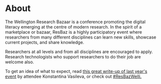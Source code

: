 # About


The Wellington Research Bazaar is a conference promoting the digital literacy emerging at the centre of modern research. In the spirit of a marketplace or bazaar, ResBaz is a highly participatory event where researchers from many different disciplines can learn new skills, showcase current projects, and share knowledge.
<p>
Researchers at all levels and from all disciplines are encouraged to apply. <br>Research technologists who support researchers to do their job are welcome also. 
<p>
	To get an idea of what to expect, read <a href="https://medium.com/the-data-nudge/research-bazaar-wellington-my-takeaways-from-2-great-days-of-data-science-talks-7b2bfede8d77">this great write-up of last year's event</a> by attendee Konstantina Vasileva, or check out <a href="https://twitter.com/hashtag/resbazwelli?f=tweets&amp;vertical=default">#ResBazWelli.</a></b>
